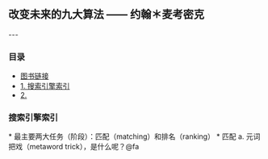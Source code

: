 <h2>改变未来的九大算法 —— 约翰＊麦考密克</h2>
---

### 目录
*	[图书链接](？？？)
*	[1. 搜索引擎索引](#1)
*	[2. ](#2)


<h3 id="1">搜索引擎索引</h3>
*	最主要两大任务（阶段）：匹配（matching）和排名（ranking）
*	匹配
	a. 元词把戏（metaword trick），是什么呢？@fa


